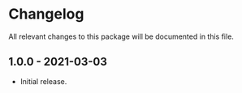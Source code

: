 # Changelog

All relevant changes to this package will be documented in this file.

## 1.0.0 - 2021-03-03
- Initial release.

